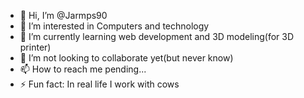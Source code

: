 - 👋 Hi, I’m @Jarmps90
- 👀 I’m interested in Computers and technology
- 🌱 I’m currently learning web development and 3D modeling(for 3D printer)
- 💞️ I’m not looking to collaborate yet(but never know)
- 📫 How to reach me pending...
- ⚡ Fun fact: In real life I work with cows

<!---
Jarmps90/Jarmps90 is a ✨ special ✨ repository because its `README.md` (this file) appears on your GitHub profile.
You can click the Preview link to take a look at your changes.
--->
